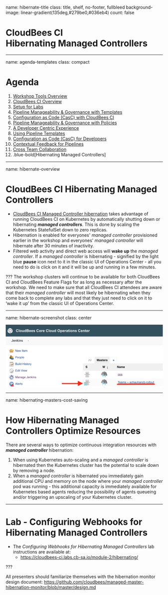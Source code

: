 name: hibernate-title
class: title, shelf, no-footer, fullbleed
background-image: linear-gradient(135deg,#279be0,#036eb4)
count: false

# CloudBees CI<br>Hibernating Managed Controllers

---
name: agenda-templates
class: compact

# Agenda

1. <a class="no-style" href="#workshop-tools">Workshop Tools Overview</a>
2. <a class="no-style" href="#core-overview-title">CloudBees CI Overview</a>
3. <a class="no-style" href="#core-setup-overview">Setup for Labs</a>
4. <a class="no-style" href="#pipeline-template-catalog-title">Pipeline Manageability & Governance with Templates</a>
5. <a class="no-style" href="#casc-title">Configuration as Code (CasC) with CloudBees CI</a>
6. <a class="no-style" href="#pipeline-policies-title">Pipeline Manageability & Governance with Policies</a>
7. <a class="no-style" href="#dev-centric-title">A Developer Centric Experience</a>
8. <a class="no-style" href="#using-templates-title">Using Pipeline Templates</a>
9. <a class="no-style" href="#casc-dev-title">Configuration as Code (CasC) for Developers</a>
10. <a class="no-style" href="#contextual-feedback-title">Contextual Feedback for Pipelines</a>
11. <a class="no-style" href="#cross-team-title">Cross Team Collaboration</a>
12. .blue-bold[Hibernating Managed Controllers]

---
name: hibernate-overview

# CloudBees CI Hibernating Managed Controllers

* [CloudBees CI Managed Controller hibernation](https://docs.cloudbees.com/docs/cloudbees-core/latest/cloud-admin-guide/managing-masters#_hibernation_in_managed_masters) takes advantage of running CloudBees CI on Kubernetes by automatically shutting down or hibernating ***managed controllers***. This is done by scaling the Kubernetes StatefulSet down to zero replicas.
* Hibernation is enabled for everyones' *managed controller* provisioned earlier in the workshop and everyones' *managed controller* will hibernate after 30 minutes of inactivity.
* Filtered web activity and direct web access will **wake up** the *managed controller*. If a *managed controller* is hibernating - signified by the light blue **pause** icon next to it in the classic UI of Operations Center - all you need to do is click on it and it will be up and running in a few minutes.

???
The workshop clusters will continue to be available for both CloudBees CI and CloudBees Feature Flags for as long as necessary after the workshop. We need to make sure that all CloudBees CI attendees are aware that their *managed controller* will most likely be hibernating when they come back to complete any labs and that they just need to click on it to ‘wake it up’ from the classic UI of Operations Center.

---
name: hibernate-screenshot
class: center

![:scale 80%](img/hibernating-master.png)

---
name: hibernating-masters-cost-saving

# How Hibernating Managed Controllers Optimize Resources

There are several ways to optimize continuous integration resources with ***managed controller*** hibernation:

1. When using Kubernetes auto-scaling and a *managed controller* is hibernated then the Kubernetes cluster has the potential to scale down by removing a node.
2. When a *managed controller* is hibernated you immediately gain additional CPU and memory on the node where your *managed controller* pod was running - this additional capacity is immediately available for Kubernetes based agents reducing the possibility of agents queueing and/or triggering an upscaling of your Kubernetes cluster. 

---

# Lab - Configuring Webhooks for Hibernating Managed Controllers

* The *Configuring Webhooks for Hibernating Managed Controllers* lab instructions are available at: 
  * https://cloudbees-ci.labs.cb-sa.io/module-2/hibernating/

???

All presenters should familiarize themselves with the hibernation monitor design document: https://github.com/cloudbees/managed-master-hibernation-monitor/blob/master/design.md 